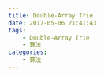 ```yaml
---
title: Double-Array Trie
date: 2017-05-06 21:41:43
tags: 
    - Double-Array Trie
    - 算法
categories:
    - 算法
---
```

